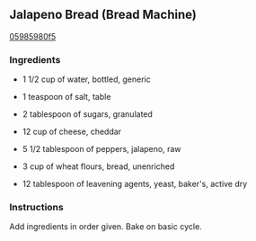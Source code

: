 ## Jalapeno Bread (Bread Machine)

[05985980f5](http://www.food.com/recipe/jalapeno-bread-bread-machine-47017)

### Ingredients

 - 1 1/2 cup of water, bottled, generic

 - 1 teaspoon of salt, table

 - 2 tablespoon of sugars, granulated

 - 12 cup of cheese, cheddar

 - 5 1/2 tablespoon of peppers, jalapeno, raw

 - 3 cup of wheat flours, bread, unenriched

 - 12 tablespoon of leavening agents, yeast, baker's, active dry

### Instructions

Add ingredients in order given. Bake on basic cycle.